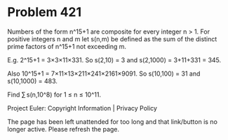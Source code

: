 #   Problem 421

   Numbers of the form n^15+1 are composite for every integer n > 1.
   For positive integers n and m let s(n,m) be defined as the sum of the
   distinct prime factors of n^15+1 not exceeding m.

   E.g. 2^15+1 = 3×3×11×331.
   So s(2,10) = 3 and s(2,1000) = 3+11+331 = 345.

   Also 10^15+1 = 7×11×13×211×241×2161×9091.
   So s(10,100) = 31 and s(10,1000) = 483.

   Find ∑ s(n,10^8) for 1 ≤ n ≤ 10^11.

   Project Euler: Copyright Information | Privacy Policy

   The page has been left unattended for too long and that link/button is no
   longer active. Please refresh the page.
